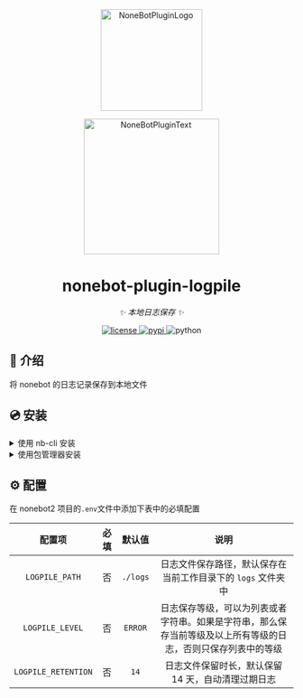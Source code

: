 <!-- markdownlint-disable MD033 MD036 MD041 -->

<div align="center">
  <a href="https://v2.nonebot.dev/store"><img src="https://github.com/A-kirami/nonebot-plugin-template/blob/resources/nbp_logo.png" width="180" height="180" alt="NoneBotPluginLogo"></a>
  <br>
  <p><img src="https://github.com/A-kirami/nonebot-plugin-template/blob/resources/NoneBotPlugin.svg" width="240" alt="NoneBotPluginText"></p>
</div>

<div align="center">

# nonebot-plugin-logpile

_✨ 本地日志保存 ✨_

<a href="./LICENSE">
    <img src="https://img.shields.io/github/license/A-kirami/nonebot-plugin-logpile.svg" alt="license">
</a>
<a href="https://pypi.python.org/pypi/nonebot-plugin-logpile">
    <img src="https://img.shields.io/pypi/v/nonebot-plugin-logpile.svg" alt="pypi">
</a>
<img src="https://img.shields.io/badge/python-3.8+-blue.svg" alt="python">

</div>

## 📖 介绍

将 nonebot 的日志记录保存到本地文件

## 💿 安装

<details>
<summary>使用 nb-cli 安装</summary>
在 nonebot2 项目的根目录下打开命令行, 输入以下指令即可安装

    nb plugin install nonebot-plugin-logpile

</details>

<details>
<summary>使用包管理器安装</summary>
在 nonebot2 项目的插件目录下, 打开命令行, 根据你使用的包管理器, 输入相应的安装命令

<details>
<summary>pip</summary>

    pip install nonebot-plugin-logpile

</details>
<details>
<summary>pdm</summary>

    pdm add nonebot-plugin-logpile

</details>
<details>
<summary>poetry</summary>

    poetry add nonebot-plugin-logpile

</details>
<details>
<summary>conda</summary>

    conda install nonebot-plugin-logpile

</details>

打开 nonebot2 项目根目录下的 `pyproject.toml` 文件, 在 `[tool.nonebot]` 部分追加写入

    plugins = ["nonebot_plugin_logpile"]

</details>

## ⚙️ 配置

在 nonebot2 项目的`.env`文件中添加下表中的必填配置

|       配置项        | 必填 |  默认值  |                                                      说明                                                      |
| :-----------------: | :--: | :------: | :------------------------------------------------------------------------------------------------------------: |
|   `LOGPILE_PATH`    |  否  | `./logs` |                          日志文件保存路径，默认保存在当前工作目录下的 `logs` 文件夹中                          |
|   `LOGPILE_LEVEL`   |  否  | `ERROR`  | 日志保存等级，可以为列表或者字符串。如果是字符串，那么保存当前等级及以上所有等级的日志，否则只保存列表中的等级 |
| `LOGPILE_RETENTION` |  否  |   `14`   |                               日志文件保留时长，默认保留 14 天，自动清理过期日志                               |
